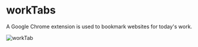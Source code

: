 # workTabs
A Google Chrome extension is used to bookmark websites for today's work.

![workTab](https://user-images.githubusercontent.com/66684175/230964110-b146791d-fa9d-4c74-98c2-33001775dbe7.PNG)
